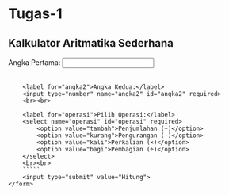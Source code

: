 # Tugas-1
<!DOCTYPE html>
<html lang="id">
<head>
    <meta charset="UTF-8">
    <title>Kalkulator Sederhana</title>
</head>
<body>
    <h2>Kalkulator Aritmatika Sederhana</h2>
    <form action="kalkulator.php" method="post">
        <label for="angka1">Angka Pertama:</label>
        <input type="number" name="angka1" id="angka1" required>
        <br><br>
        
        <label for="angka2">Angka Kedua:</label>
        <input type="number" name="angka2" id="angka2" required>
        <br><br>
        
        <label for="operasi">Pilih Operasi:</label>
        <select name="operasi" id="operasi" required>
            <option value="tambah">Penjumlahan (+)</option>
            <option value="kurang">Pengurangan (-)</option>
            <option value="kali">Perkalian (×)</option>
            <option value="bagi">Pembagian (÷)</option>
        </select>
        <br><br>
        `````
        <input type="submit" value="Hitung">
    </form>
</body>
</html>
